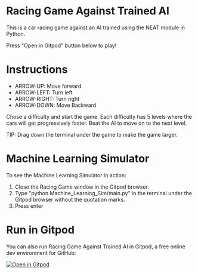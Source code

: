 # Racing Game Against Trained AI
This is a car racing game against an AI trained using the NEAT module in Python.

Press "Open in Gitpod" button below to play!

# Instructions
- ARROW-UP: Move forward
- ARROW-LEFT: Turn left
- ARROW-RIGHT: Turn right
- ARROW-DOWN: Move Backward

Chose a difficulty and start the game. 
Each difficulty has 5 levels where the cars will get progressively faster. Beat the AI to move on to the next level.

TIP: Drag down the terminal under the game to make the game larger. 

# Machine Learning Simulator
To see the Machine Learning Simulator in action: 
1) Close the Racing Game window in the Gitpod browser. 
2) Type "python Machine_Learning_Sim/main.py" in the terminal under the Gitpod browser without the quotation marks. 
3) Press enter 

# Run in Gitpod

You can also run Racing Game Against Trained AI in Gitpod, a free online dev environment for GitHub:

[![Open in Gitpod](https://gitpod.io/button/open-in-gitpod.svg)](https://gitpod.io/#https://github.com/MichaelBenliyan/Racing_Game_With_NEAT_AI)